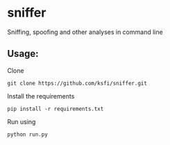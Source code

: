 # sniffer

Sniffing, spoofing and other analyses in command line


## Usage:

Clone
```
git clone https://github.com/ksfi/sniffer.git
```

Install the requirements
```
pip install -r requirements.txt
```

Run using
```
python run.py
```
